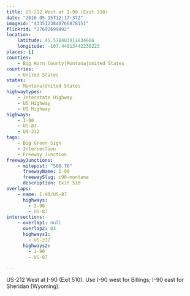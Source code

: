 ```yaml
---
title: US-212 West at I-90 (Exit 510)
date: "2016-05-15T12:17:37Z"
imageid: "4335123840766878151"
flickrid: "27692699492"
location:
    latitude: 45.578483912834606
    longitude: -107.44813442230225
places: []
counties:
    - Big Horn County|Montana|United States
countries:
    - United States
states:
    - Montana|United States
highwaytypes:
    - Interstate Highway
    - US Highway
    - US Highway
highways:
    - I-90
    - US-87
    - US-212
tags:
    - Big Green Sign
    - Intersection
    - Freeway Junction
freewayJunctions:
    - milepost: "508.76"
      freewayName: I-90
      freewaySlug: i90-montana
      description: Exit 510
overlaps:
    - name: I-90/US-87
      highways:
        - I-90
        - US-87
intersections:
    - overlap1: null
      overlap2: 83
      highways1:
        - US-212
      highways2:
        - I-90
        - US-87

---
```

US-212 West at I-90 (Exit 510).  Use I-90 west for Billings; I-90 east for Sheridan (Wyoming).